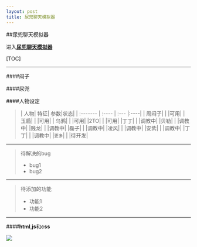 ```yaml
---
layout: post
title: 尿兜聊天模拟器
---
```


##尿兜聊天模拟器

进入<a href="{{ site.baseurl }}/menzi/html/menzi.html">**尿兜聊天模拟器**</a>

[TOC]

-------------

####闷子

####尿兜

####人物设定

>| 人物| 特征| 参数|状态|
| :-------       | :---- | :--- |:----|
| 周闷子|  |      |可用|
| 玉扃|   |   |可用|
| 乌鸦|    |   |可用|
|2TO|  |  |可用|
|丁丁| | |调教中|
|贝勒| | |调教中|
|贱龙| | |调教中|
|磊子| | |调教中|
|凌风| | |调教中|
|安紫| | |调教中|
|丁丁| | |调教中|
|`更多`| | |待开发|

---

> 待解决的bug
> 
> - bug1
> - bug2

---

>待添加的功能
>
> - 功能1
> - 功能2

---

####**html**,**js**和**css**

![](http://f.hiphotos.baidu.com/image/pic/item/f9198618367adab40f42e95e89d4b31c8701e419.jpg)